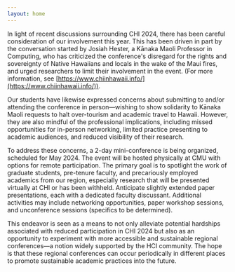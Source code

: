 ```yaml
---
layout: home
---
```


In light of recent discussions surrounding CHI 2024, there has been careful consideration of our involvement this year. This has been driven in part by the conversation started by Josiah Hester, a Kānaka Maoli Professor in Computing, who has criticized the conference's disregard for the rights and sovereignty of Native Hawaiians and locals in the wake of the Maui fires, and urged researchers to limit their involvement in the event. (For more information, see [https://www.chiinhawaii.info/](https://www.chiinhawaii.info/)). 

Our students have likewise expressed concerns about submitting to and/or attending the conference in person—wishing to show solidarity to Kānaka Maoli requests to halt over-tourism and academic travel to Hawaii. However, they are also mindful of the professional implications, including missed opportunities for in-person networking, limited practice presenting to academic audiences, and reduced visibility of their research.

To address these concerns, a 2-day mini-conference is being organized, scheduled for May 2024. The event will be hosted physically at CMU with options for remote participation. The primary goal is to spotlight the work of graduate students, pre-tenure faculty, and precariously employed academics from our region, especially research that will be presented virtually at CHI or has been withheld. Anticipate slightly extended paper presentations, each with a dedicated faculty discussant. Additional activities may include networking opportunities, paper workshop sessions, and unconference sessions (specifics to be determined).

This endeavor is seen as a means to not only alleviate potential hardships associated with reduced participation in CHI 2024 but also as an opportunity to experiment with more accessible and sustainable regional conferences—a notion widely supported by the HCI community. The hope is that these regional conferences can occur periodically in different places to promote sustainable academic practices into the future.

